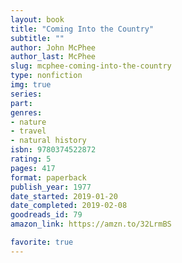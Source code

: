 ```yaml
---
layout: book
title: "Coming Into the Country"
subtitle: ""
author: John McPhee
author_last: McPhee
slug: mcphee-coming-into-the-country
type: nonfiction
img: true
series: 
part: 
genres:
- nature
- travel
- natural history
isbn: 9780374522872
rating: 5
pages: 417
format: paperback
publish_year: 1977
date_started: 2019-01-20
date_completed: 2019-02-08
goodreads_id: 79
amazon_link: https://amzn.to/32LrmBS

favorite: true
---
```

